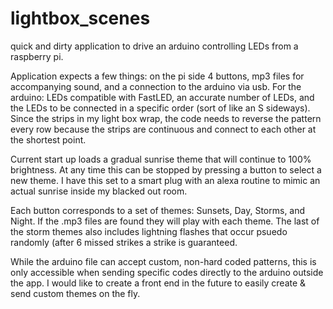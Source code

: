# lightbox_scenes
quick and dirty application to drive an arduino controlling LEDs from a raspberry pi. 

Application expects a few things: on the pi side 4 buttons, mp3 files for accompanying sound, and a connection to the arduino via usb.  For the arduino: LEDs compatible with FastLED, an accurate number of LEDs, and the LEDs to be connected in a specific order (sort of like an S sideways). Since the strips in my light box wrap, the code needs to reverse the pattern every row because the strips are continuous and connect to each other at the shortest point.

Current start up loads a gradual sunrise theme that will continue to 100% brightness. At any time this can be stopped by pressing a button to select a new theme. I have this set to a smart plug with an alexa routine to mimic an actual sunrise inside my blacked out room.

Each button corresponds to a set of themes: Sunsets, Day, Storms, and Night. If the .mp3 files are found they will play with each theme. The last of the storm themes also includes lightning flashes that occur psuedo randomly (after 6 missed strikes a strike is guaranteed.

While the arduino file can accept custom, non-hard coded patterns, this is only accessible when sending specific codes directly to the arduino outside the app. I would like to create a front end in the future to easily create & send custom themes on the fly.

